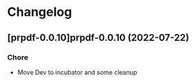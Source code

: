 # Changelog



## [prpdf-0.0.10]prpdf-0.0.10 (2022-07-22)

### Chore

- Move Dev to incubator and some cleanup
  
  